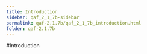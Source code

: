 ```yaml
---
title: Introduction
sidebar: qaf_2_1_7b-sidebar
permalink: qaf-2.1.7b/qaf_2_1_7b_introduction.html
folder: qaf-2.1.7b
---
```

#Introduction